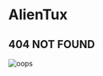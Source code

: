 # AlienTux
## 404 NOT FOUND 
![oops](https://resources.gdevelop-app.com/examples/platformer/p1_jump.png)
